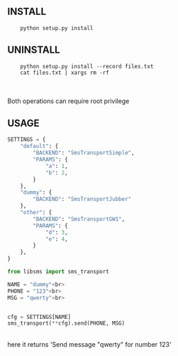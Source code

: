 INSTALL
-------

```
    python setup.py install
````

UNINSTALL
---------

```
    python setup.py install --record files.txt
    cat files.txt | xargs rm -rf
```

<br>
<br>
Both operations can require root privilege
<br>

USAGE
---------

```py
SETTINGS = {
    "default": {
        "BACKEND": "SmsTransportSimple",
        "PARAMS": {
            "a": 1,
            "b": 2,
        }
    },
    "dummy": {
        "BACKEND": "SmsTransportJubber"
    },
    "other": {
        "BACKEND": "SmsTransportGW1",
        "PARAMS": {
            "d": 3,
            "e": 4,
        }
    },
}

from libsms import sms_transport

NAME = "dummy"<br>
PHONE = "123"<br>
MSG = "qwerty"<br>


cfg = SETTINGS[NAME]
sms_transport(**cfg).send(PHONE, MSG)
```
<br>
here it returns 'Send message "qwerty" for number 123'
